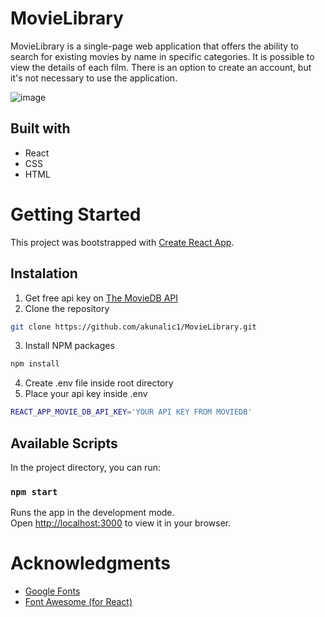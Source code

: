 # MovieLibrary
MovieLibrary is a single-page web application that offers the ability to search for existing movies by name in specific categories. It is possible to view the details of each film. There is an option to create an account, but it's not necessary to use the application. 

![image](https://user-images.githubusercontent.com/72765733/158012815-01b84e31-3701-4e35-8ed5-91da87895a63.png)

## Built with
- React
- CSS
- HTML

# Getting Started

This project was bootstrapped with [Create React App](https://github.com/facebook/create-react-app).

## Instalation

1. Get free api key on [The MovieDB API](https://www.themoviedb.org/documentation/api)
2. Clone the repository

```sh
git clone https://github.com/akunalic1/MovieLibrary.git
```
3. Install NPM packages

```sh
npm install
```
4. Create .env file inside root directory
5. Place your api key inside .env

```sh
REACT_APP_MOVIE_DB_API_KEY='YOUR API KEY FROM MOVIEDB'
```

## Available Scripts

In the project directory, you can run:

### `npm start`

Runs the app in the development mode.\
Open [http://localhost:3000](http://localhost:3000) to view it in your browser.

# Acknowledgments
- [Google Fonts](https://fonts.google.com/)
- [Font Awesome (for React)](https://fontawesome.com/v5/docs/web/use-with/react)
